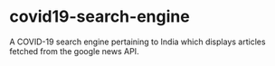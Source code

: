 # covid19-search-engine
A  COVID-19 search engine pertaining to India which displays articles fetched from the google news API.
